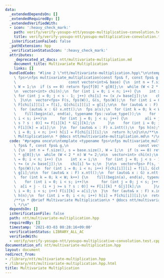 ```yaml
---
data:
  _extendedDependsOn: []
  _extendedRequiredBy: []
  _extendedVerifiedWith:
  - icon: ':heavy_check_mark:'
    path: verify/verify-yosupo-ntt/yosupo-multiplicative-convolution.test.cpp
    title: verify/verify-yosupo-ntt/yosupo-multiplicative-convolution.test.cpp
  _isVerificationFailed: false
  _pathExtension: hpp
  _verificationStatusIcon: ':heavy_check_mark:'
  attributes:
    _deprecated_at_docs: ntt/multivariate-multipliation.md
    document_title: Multivariate Multiplication
    links: []
  bundledCode: "#line 2 \"ntt/multivariate-multiplication.hpp\"\n\ntemplate <typename\
    \ fps>\nfps multivariate_multiplication(const fps& f, const fps& g,\n        \
    \                        const vector<int>& base) {\n  int n = f.size(), s = base.size(),\
    \ W = 1;\n  if (s == 0) return fps{f[0] * g[0]};\n  while (W < 2 * n) W *= 2;\n\
    \n  vector<int> chi(n);\n  for (int i = 0; i < n; i++) {\n    int x = i;\n   \
    \ for (int j = 0; j < s - 1; j++) chi[i] += (x /= base[j]);\n    chi[i] %= s;\n\
    \  }\n\n  vector<fps> F(s, fps(W)), G(s, fps(W));\n  for (int i = 0; i < n; i++)\
    \ F[chi[i]][i] = f[i], G[chi[i]][i] = g[i];\n\n  for (auto& x : F) x.ntt();\n\
    \  for (auto& x : G) x.ntt();\n  fps a(s);\n  for (int k = 0; k < W; k++) {\n\
    \    fill(begin(a), end(a), typename fps::value_type());\n    for (int i = 0;\
    \ i < s; i++)\n      for (int j = 0; j < s; j++) {\n        a[i + j - (i + j >=\
    \ s ? s : 0)] += F[i][k] * G[j][k];\n      }\n    for (int i = 0; i < s; i++)\
    \ F[i][k] = a[i];\n  }\n  for (auto& x : F) x.intt();\n  fps h(n);\n  for (int\
    \ i = 0; i < n; i++) h[i] = F[chi[i]][i];\n  return h;\n}\n\n/**\n * @brief Multivariate\
    \ Multiplication\n * @docs ntt/multivariate-multipliation.md\n */\n"
  code: "#pragma once\n\ntemplate <typename fps>\nfps multivariate_multiplication(const\
    \ fps& f, const fps& g,\n                                const vector<int>& base)\
    \ {\n  int n = f.size(), s = base.size(), W = 1;\n  if (s == 0) return fps{f[0]\
    \ * g[0]};\n  while (W < 2 * n) W *= 2;\n\n  vector<int> chi(n);\n  for (int i\
    \ = 0; i < n; i++) {\n    int x = i;\n    for (int j = 0; j < s - 1; j++) chi[i]\
    \ += (x /= base[j]);\n    chi[i] %= s;\n  }\n\n  vector<fps> F(s, fps(W)), G(s,\
    \ fps(W));\n  for (int i = 0; i < n; i++) F[chi[i]][i] = f[i], G[chi[i]][i] =\
    \ g[i];\n\n  for (auto& x : F) x.ntt();\n  for (auto& x : G) x.ntt();\n  fps a(s);\n\
    \  for (int k = 0; k < W; k++) {\n    fill(begin(a), end(a), typename fps::value_type());\n\
    \    for (int i = 0; i < s; i++)\n      for (int j = 0; j < s; j++) {\n      \
    \  a[i + j - (i + j >= s ? s : 0)] += F[i][k] * G[j][k];\n      }\n    for (int\
    \ i = 0; i < s; i++) F[i][k] = a[i];\n  }\n  for (auto& x : F) x.intt();\n  fps\
    \ h(n);\n  for (int i = 0; i < n; i++) h[i] = F[chi[i]][i];\n  return h;\n}\n\n\
    /**\n * @brief Multivariate Multiplication\n * @docs ntt/multivariate-multipliation.md\n\
    \ */\n"
  dependsOn: []
  isVerificationFile: false
  path: ntt/multivariate-multiplication.hpp
  requiredBy: []
  timestamp: '2021-03-03 00:28:16+09:00'
  verificationStatus: LIBRARY_ALL_AC
  verifiedWith:
  - verify/verify-yosupo-ntt/yosupo-multiplicative-convolution.test.cpp
documentation_of: ntt/multivariate-multiplication.hpp
layout: document
redirect_from:
- /library/ntt/multivariate-multiplication.hpp
- /library/ntt/multivariate-multiplication.hpp.html
title: Multivariate Multiplication
---
```

